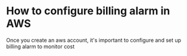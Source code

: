 # How to configure billing alarm in AWS

Once you create an aws account, it's important to configure and set up billing alarm to monitor cost